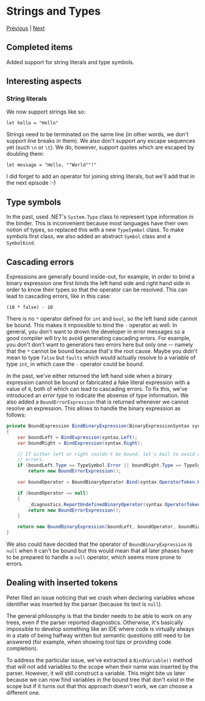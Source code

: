# Strings and Types

[Previous](docs-9.md) |
[Next](docs-11.md)

## Completed items

Added support for string literals and type symbols.

## Interesting aspects

### String literals

We now support strings like so:

```
let hello = "Hello"
```

Strings need to be terminated on the same line (in other words, we don't support
line breaks in them). We also don't support any escape sequences yet (such `\n`
or `\t`). We do, however, support quotes which are escaped by doubling them:

```
let message = "Hello, ""World""!"
```

I did forget to add an operator for joining string literals, but we'll add that in
the next episode :-)

## Type symbols

In the past, used .NET's `System.Type` class to represent type information
in the binder. This is inconvenient because most languages have their own notion
of types, so replaced this with a new `TypeSymbol` class. To make symbols
first class, we also added an abstract `Symbol` class and a `SymbolKind`.

## Cascading errors

Expressions are generally bound inside-out, for example, in order to bind a
binary expression one first binds the left hand side and right hand side in
order to know their types so that the operator can be resolved. This can lead to
cascading errors, like in this case:

```
(10 * false) - 10
```

There is no `*` operator defined for `int` and `bool`, so the left hand side
cannot be bound. This makes it impossible to bind the `-` operator as well. In
general, you don't want to drown the developer in error messages so a good
compiler will try to avoid generating cascading errors. For example, you don't
don't want to generators two errors here but only one -- namely that the `*`
cannot be bound because that's the root cause. Maybe you didn't mean to type
`false` but `faults` which would actually resolve to a variable of type `int`,
in which case the `-` operator could be bound.

In the past, we've either returned the left hand side when a binary expression
cannot be bound or fabricated a fake literal expression with a value of `0`,
both of which can lead to cascading errors. To fix this, we've introduced an
_error type_ to indicate the absense of type information. We also
added a `BoundErrorExpression` that is returned whenever we cannot resolve an
expression. This allows to handle the binary expression as follows:

```C#
private BoundExpression BindBinaryExpression(BinaryExpressionSyntax syntax)
{
    var boundLeft = BindExpression(syntax.Left);
    var boundRight = BindExpression(syntax.Right);

    // If either left or right couldn't be bound, let's bail to avoid cascading
    // errors.
    if (boundLeft.Type == TypeSymbol.Error || boundRight.Type == TypeSymbol.Error)
        return new BoundErrorExpression();

    var boundOperator = BoundBinaryOperator.Bind(syntax.OperatorToken.Kind, boundLeft.Type, boundRight.Type);

    if (boundOperator == null)
    {
        _diagnostics.ReportUndefinedBinaryOperator(syntax.OperatorToken.Span, syntax.OperatorToken.Text, boundLeft.Type, boundRight.Type);
        return new BoundErrorExpression();
    }

    return new BoundBinaryExpression(boundLeft, boundOperator, boundRight);
}
```

We also could have decided that the operator of `BoundBinaryExpression` is
`null` when it can't be bound but this would mean that all later phases have to
be prepared to handle a `null` operator, which seems more prone to errors.

## Dealing with inserted tokens

Peter filed an issue noticing that we crash when declaring variables
whose identifier was inserted by the parser (because its text is `null`).

The general philosophy is that the binder needs to be able to work on any trees,
even if the parser reported diagnostics. Otherwise, it's basically impossible to
develop something like an IDE where code is virtually always in a state of being
halfway written but semantic questions still need to be answered (for example,
when showing tool tips or providing code completion).

To address the particular issue, we've extracted a `BindVariable()` method
that will not add variables to the scope when their name was inserted by the
parser. However, it will still construct a variable. This might bite us later
because we can now find variables in the bound tree that don't exist in the
scope but if it turns out that this approach doesn't work, we can choose a
different one.
